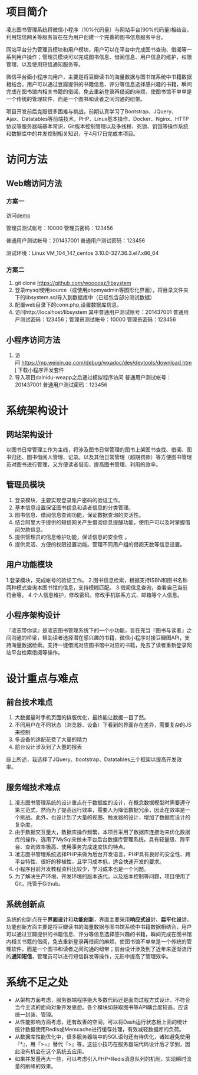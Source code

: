 # 项目简介

凌志图书管理系统将微信小程序（10%代码量）与网站平台(90%代码量)相结合，利用短信网关等服务旨在在为用户创建一个完善的图书信息服务平台。
	网站平台分为管理员模块和用户模块，用户可以在平台中完成图书查询、借阅等一系列用户操作；管理员模块可以完成图书信息、借阅信息、用户信息的维护，权限管理，以及使用短信通知服务等。
	微信平台面小程序向用户，主要是将豆瓣读书的海量数据与图书馆系统中书籍数据相结合，用户可以通过豆瓣提供的书籍信息、评分等信息选择感兴趣的书籍，瞬间完成在图书馆内相关书籍的借阅，免去重新登录再借阅的麻烦，使图书馆不单单是一个传统的管理软件，而是一个图书和读者之间沟通的纽带。
	项目开发前后克服很多困难与挑战，前期认真学习了Bootstrap、JQuery、Ajax、Datatables等前端技术，PHP、Linux基本操作、Docker、Nginx、HTTP协议等服务器端基本常识，Git版本控制管理以及多线程、死锁、饥饿等操作系统和数据库中的并发控制相关知识，于4月17日完成本项目。# 访问方法
## Web端访问方法 
### 方案一
访问[demo](https://demo.silenx.me/libsystem)
管理员测试帐号：10000 管理员密码：123456普通用户测试帐号：201437001 普通用户测试密码：123456测试环境：Linux VM_104_147_centos 3.10.0-327.36.3.el7.x86_64### 方案二
1. git clone https://github.com/woooosz/libsystem2. 登录mysql使用source（或使用phpmyadmin等图形化界面），将目录文件夹下的libsystem.sql导入到数据库中（已经包含部分测试数据）3. 配置web目录下的conn.php,设置数据库信息。4. 访问http://localhost/libsystem 其中普通用户测试帐号：201437001 普通用户测试密码：123456；管理员测试帐号：10000 管理员密码：123456## 小程序访问方法
1. 访问 https://mp.weixin.qq.com/debug/wxadoc/dev/devtools/download.html 下载小程序开发套件2. 导入项目dainidu-weapp之后通过模拟程序访问普通用户测试帐号：201437001 普通用户测试密码：123456# 系统架构设计## 网站架构设计以图书日常管理工作为主线，将涉及图书日常管理的图书上架图书查找、借阅、图书归还、图书借阅人管理、记录。以及其他日常管理（超期罚款）等方便图书管理员对图书进行管理，又方便读者借阅，提高图书管理、利用的效率。## 管理员模块1. 登录模块，主要实现登录账户密码的验证工作。 2. 基本信息设置保证图书信息和读者信息的分类管理。3. 图书信息、借阅信息查询功能，保证数据查询的灵活性。 4. 结合阿里大于提供的短信网关产生借阅信息提醒功能，使用户可以及时掌握借阅欠款信息。5. 提供管理员的信息维护功能，保证信息的安全性 。 6. 提供灵活、方便的权限设置功能。管理不同用户组的借阅天数等信息设置。## 用户功能模块1.登录模块，完成帐号的验证工作。2.图书信息检索，根据支持ISBN和图书名称两种模式查询本图书馆的信息，支持模糊匹配。3.借阅信息查询，查看自己当前罚金等。4.个人信息维护，修改密码，修改手机联系方式、邮箱等个人信息。
## 小程序架构设计

『凌志带你读』是凌志图书管理系统下的一个小功能，旨在充当『图书与读者』之间沟通的桥梁，帮助读者选择潜在感兴趣的书籍，微信小程序对接豆瓣图API，支持海量数据检索。支持一键借阅对应图书馆中对应的书籍，免去了读者重新登录网站平台检索借阅等操作。# 设计重点与难点## 前台技术难点1. 大数据量时手机页面的排版优化，最终能让数据一目了然。2. 不同用户在不同状态（浏览器、设备）下看到的界面存在差异，需要复杂的JS来控制3. 多设备的适配花费了大量的精力4. 前台设计涉及到了大量的报表
综上所述，我选择了JQuery、bootstrap、Datatables三个框架以提高开发效率。## 服务端技术难点
1. 凌志图书管理系统的设计重点在于数据库的设计，在概念数据模型时需要遵守第三范式，然而为了提高运行效率，需要人为降低数据冗余，因此在效率是一个挑战。此外，也设计到了大量的视图、触发器的设计，增加了数据库设计的复杂度。2. 由于数据交互量大，数据库操作频繁，本项目采用了数据库连接池来优化数据库的操作，选用了MySql来做未平台后台数据库管理系统。具有轻量级、跨平台、查询效率极高、使用事务完成速度快的特点。3. 凌志图书管理系统选择PHP来做为后台开发语言，PHP具有良好的安全性、跨平台特性、很好的移植性，且学习成本低，适合快速开发的要求。4. 小程序目前开发教程资料比较少，学习成本也是一个问题。5. 为了解决生产环境、开发环境的版本迭代，以及版本控制等问题，项目使用了Git，托管于Github。
## 系统创新点
系统的创新点在于**界面设计**和**功能创新**，界面主要采用**响应式设计**、**扁平化设计**。功能创新方面主要是将豆瓣读书的海量数据与图书馆系统中书籍数据相结合，用户可以通过豆瓣提供的书籍信息、评分等信息选择感兴趣的书籍，瞬间完成在图书馆内相关书籍的借阅，免去重新登录再借阅的麻烦，使图书馆不单单是一个传统的管理软件，而是一个图书和读者之间沟通的纽带；前台设计涉及到了近年来逐渐流行的**通知短信**，管理员可以进行短信群发等操作，无形中提高了管理效率。
	# 系统不足之处* 从架构方面考虑，服务器端程序绝大多数代码还是面向过程方式设计，不符合当今主流的面向对象开发思想。各个模块如获取图书等API耦合度较高，应该统一封装、管理。* 从性能影响方面考虑，还有改善的空间，可以将Dash运行状态板上面的统计统计数据使用Redis或Memcache进行缓存处理，有效减轻数据库的负荷。* 从数据库性能优化中，很多服务器端中的SQL语句还有待优化，诸如避免使用『*』，用『>=』替代『>』等，这些小技巧在服务器端代码设计后才学到，因此没有机会在这个系统去应用。* 如果并发量再大一些，可以考虑引入PHP+Redis消息队列的机制，实现瞬时流量的削峰的效果。